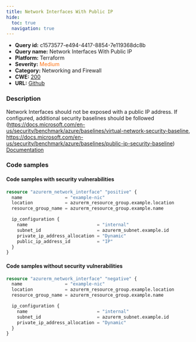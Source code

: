 ```yaml
---
title: Network Interfaces With Public IP
hide:
  toc: true
  navigation: true
---
```


<style>
  .highlight .hll {
    background-color: #ff171742;
  }
  .md-content {
    max-width: 1100px;
    margin: 0 auto;
  }
</style>

-   **Query id:** c1573577-e494-4417-8854-7e119368dc8b
-   **Query name:** Network Interfaces With Public IP
-   **Platform:** Terraform
-   **Severity:** <span style="color:#ff7213">Medium</span>
-   **Category:** Networking and Firewall
-   **CWE:** <a href="https://cwe.mitre.org/data/definitions/200.html" onclick="newWindowOpenerSafe(event, 'https://cwe.mitre.org/data/definitions/200.html')">200</a>
-   **URL:** [Github](https://github.com/Checkmarx/kics/tree/master/assets/queries/terraform/azure/network_interfaces_with_public_ip)

### Description
Network Interfaces should not be exposed with a public IP address. If configured, additional security baselines should be followed (https://docs.microsoft.com/en-us/security/benchmark/azure/baselines/virtual-network-security-baseline, https://docs.microsoft.com/en-us/security/benchmark/azure/baselines/public-ip-security-baseline)<br>
[Documentation](https://registry.terraform.io/providers/hashicorp/azurerm/latest/docs/resources/network_interface#public_ip_address_id)

### Code samples
#### Code samples with security vulnerabilities
```tf title="Positive test num. 1 - tf file" hl_lines="10"
resource "azurerm_network_interface" "positive" {
  name                = "example-nic"
  location            = azurerm_resource_group.example.location
  resource_group_name = azurerm_resource_group.example.name

  ip_configuration {
    name                          = "internal"
    subnet_id                     = azurerm_subnet.example.id
    private_ip_address_allocation = "Dynamic"
    public_ip_address_id          = "IP"
  }
}

```


#### Code samples without security vulnerabilities
```tf title="Negative test num. 1 - tf file"
resource "azurerm_network_interface" "negative" {
  name                = "example-nic"
  location            = azurerm_resource_group.example.location
  resource_group_name = azurerm_resource_group.example.name

  ip_configuration {
    name                          = "internal"
    subnet_id                     = azurerm_subnet.example.id
    private_ip_address_allocation = "Dynamic"
  }
}

```
